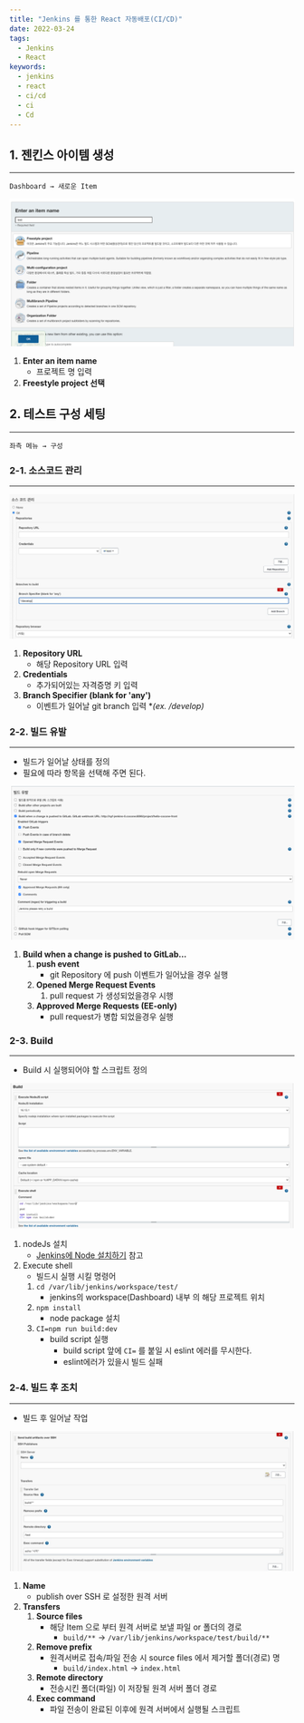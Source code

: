```yaml
---
title: "Jenkins 를 통한 React 자동배포(CI/CD)"
date: 2022-03-24
tags:
  - Jenkins
  - React
keywords:
  - jenkins
  - react
  - ci/cd
  - ci
  - Cd
---
```

## 1. 젠킨스 아이템 생성

---

`Dashboard → 새로운 Item`

![새로운 Item](../images/2022/jenkins/jenkins_item.png)

1. **Enter an item name**
    - 프로젝트 명 입력
2. **Freestyle project 선택**

## 2. 테스트 구성 세팅

---

`좌측 메뉴 → 구성`

### 2-1. 소스코드 관리

---

![소스코드 관리](../images/2022/jenkins/jenkins_source.jpg)

1. **Repository URL**
    - 해당 Repository URL 입력
2. **Credentials**
    - 추가되어있는 자격증명 키 입력
3. **Branch Specifier (blank for 'any')**
    - 이벤트가 일어날 git branch 입력 **(ex. */develop)**

### 2-2. 빌드 유발

---

- 빌드가 일어날 상태를 정의
- 필요에 따라 항목을 선택해 주면 된다.

![빌드 유발](../images/2022/jenkins/jenkins_build01.png)

1. **Build when a change is pushed to GitLab...**
    1. **push event**
        - git Repository 에 push 이벤트가 일어났을 경우 실행
    2. **Opened Merge Request Events**
        1. pull request 가 생성되었을경우 시행
    3. **Approved Merge Requests (EE-only)**
        - pull request가 병합 되었을경우 실행

### 2-3. Build

---

- Build 시 실행되어야 할 스크립트 정의

![Build 시 실행되어야 할 스크립트](../images/2022/jenkins/jenkins_build02.png)

1. nodeJs 설치
    - [Jenkins에 Node 설치하기](https://yesroad.dev/jenkins-node/) 참고
2. Execute shell
    - 빌드시 실행 시킬 명령어
    1.  `cd /var/lib/jenkins/workspace/test/`
        - jenkins의 workspace(Dashboard) 내부 의 해당 프로젝트 위치
    2. `npm install`
        - node package 설치
    3. `CI=npm run build:dev`
        - build script 실행
            - build script 앞에 `CI=`  를 붙일 시 eslint 에러를 무시한다.
            - eslint에러가 있을시 빌드 실패

### 2-4. 빌드 후 조치

---

- 빌드 후 일어날 작업

![빌드 후 일어날 작업](../images/2022/jenkins/jenkins_build03.jpg)

1. **Name**
    - publish over SSH 로 설정한 원격 서버
2. **Transfers**
    1. **Source files**
        - 해당 Item 으로 부터 원격 서버로 보낼 파일 or 폴더의 경로
            - `build/**` → `/var/lib/jenkins/workspace/test/build/**`
    2. **Remove prefix**
        - 원격서버로 접속/파일 전송 시 source files 에서 제거할 폴더(경로) 명
            - `build/index.html` → `index.html`
    3. **Remote directory**
        - 전송시킨 폴더(파일) 이 저장될 원격 서버 폴더 경로
    4. **Exec command**
        - 파일 전송이 완료된 이후에 원격 서버에서 실행될 스크립트